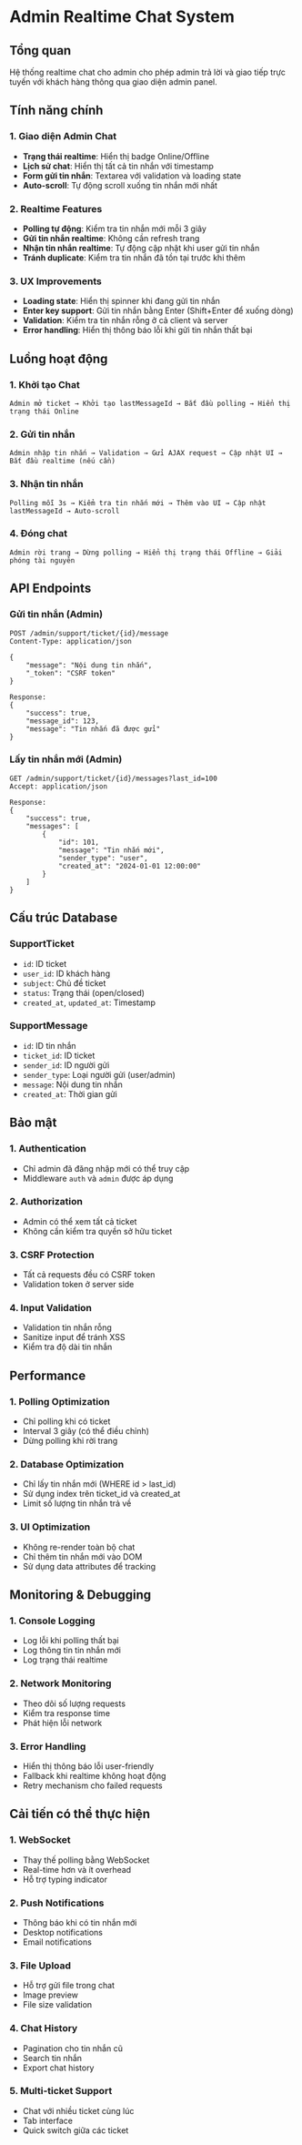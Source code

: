 # Admin Realtime Chat System

## Tổng quan
Hệ thống realtime chat cho admin cho phép admin trả lời và giao tiếp trực tuyến với khách hàng thông qua giao diện admin panel.

## Tính năng chính

### 1. Giao diện Admin Chat
- **Trạng thái realtime**: Hiển thị badge Online/Offline
- **Lịch sử chat**: Hiển thị tất cả tin nhắn với timestamp
- **Form gửi tin nhắn**: Textarea với validation và loading state
- **Auto-scroll**: Tự động scroll xuống tin nhắn mới nhất

### 2. Realtime Features
- **Polling tự động**: Kiểm tra tin nhắn mới mỗi 3 giây
- **Gửi tin nhắn realtime**: Không cần refresh trang
- **Nhận tin nhắn realtime**: Tự động cập nhật khi user gửi tin nhắn
- **Tránh duplicate**: Kiểm tra tin nhắn đã tồn tại trước khi thêm

### 3. UX Improvements
- **Loading state**: Hiển thị spinner khi đang gửi tin nhắn
- **Enter key support**: Gửi tin nhắn bằng Enter (Shift+Enter để xuống dòng)
- **Validation**: Kiểm tra tin nhắn rỗng ở cả client và server
- **Error handling**: Hiển thị thông báo lỗi khi gửi tin nhắn thất bại

## Luồng hoạt động

### 1. Khởi tạo Chat
```
Admin mở ticket → Khởi tạo lastMessageId → Bắt đầu polling → Hiển thị trạng thái Online
```

### 2. Gửi tin nhắn
```
Admin nhập tin nhắn → Validation → Gửi AJAX request → Cập nhật UI → Bắt đầu realtime (nếu cần)
```

### 3. Nhận tin nhắn
```
Polling mỗi 3s → Kiểm tra tin nhắn mới → Thêm vào UI → Cập nhật lastMessageId → Auto-scroll
```

### 4. Đóng chat
```
Admin rời trang → Dừng polling → Hiển thị trạng thái Offline → Giải phóng tài nguyên
```

## API Endpoints

### Gửi tin nhắn (Admin)
```
POST /admin/support/ticket/{id}/message
Content-Type: application/json

{
    "message": "Nội dung tin nhắn",
    "_token": "CSRF token"
}

Response:
{
    "success": true,
    "message_id": 123,
    "message": "Tin nhắn đã được gửi"
}
```

### Lấy tin nhắn mới (Admin)
```
GET /admin/support/ticket/{id}/messages?last_id=100
Accept: application/json

Response:
{
    "success": true,
    "messages": [
        {
            "id": 101,
            "message": "Tin nhắn mới",
            "sender_type": "user",
            "created_at": "2024-01-01 12:00:00"
        }
    ]
}
```

## Cấu trúc Database

### SupportTicket
- `id`: ID ticket
- `user_id`: ID khách hàng
- `subject`: Chủ đề ticket
- `status`: Trạng thái (open/closed)
- `created_at`, `updated_at`: Timestamp

### SupportMessage
- `id`: ID tin nhắn
- `ticket_id`: ID ticket
- `sender_id`: ID người gửi
- `sender_type`: Loại người gửi (user/admin)
- `message`: Nội dung tin nhắn
- `created_at`: Thời gian gửi

## Bảo mật

### 1. Authentication
- Chỉ admin đã đăng nhập mới có thể truy cập
- Middleware `auth` và `admin` được áp dụng

### 2. Authorization
- Admin có thể xem tất cả ticket
- Không cần kiểm tra quyền sở hữu ticket

### 3. CSRF Protection
- Tất cả requests đều có CSRF token
- Validation token ở server side

### 4. Input Validation
- Validation tin nhắn rỗng
- Sanitize input để tránh XSS
- Kiểm tra độ dài tin nhắn

## Performance

### 1. Polling Optimization
- Chỉ polling khi có ticket
- Interval 3 giây (có thể điều chỉnh)
- Dừng polling khi rời trang

### 2. Database Optimization
- Chỉ lấy tin nhắn mới (WHERE id > last_id)
- Sử dụng index trên ticket_id và created_at
- Limit số lượng tin nhắn trả về

### 3. UI Optimization
- Không re-render toàn bộ chat
- Chỉ thêm tin nhắn mới vào DOM
- Sử dụng data attributes để tracking

## Monitoring & Debugging

### 1. Console Logging
- Log lỗi khi polling thất bại
- Log thông tin tin nhắn mới
- Log trạng thái realtime

### 2. Network Monitoring
- Theo dõi số lượng requests
- Kiểm tra response time
- Phát hiện lỗi network

### 3. Error Handling
- Hiển thị thông báo lỗi user-friendly
- Fallback khi realtime không hoạt động
- Retry mechanism cho failed requests

## Cải tiến có thể thực hiện

### 1. WebSocket
- Thay thế polling bằng WebSocket
- Real-time hơn và ít overhead
- Hỗ trợ typing indicator

### 2. Push Notifications
- Thông báo khi có tin nhắn mới
- Desktop notifications
- Email notifications

### 3. File Upload
- Hỗ trợ gửi file trong chat
- Image preview
- File size validation

### 4. Chat History
- Pagination cho tin nhắn cũ
- Search tin nhắn
- Export chat history

### 5. Multi-ticket Support
- Chat với nhiều ticket cùng lúc
- Tab interface
- Quick switch giữa các ticket 
